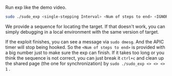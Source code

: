 Run exp like the demo video.

``` bash
sudo ./sudo_exp <single-stepping Interval> <Num of steps to end> <IGNORE> <END_FLAG>
```

We provide a sequence for locating the target. If that doesn't work, you can simply debugging in a local environment with the same version of target.

If the exploit finishes, you can see a message via `sudo dmesg`. And the APIC timer will stop being hooked. So the `<Num of steps to end>` is provided with a big number just to make sure the exp can finish. If it takes too long or you think the sequence is not correct, you can just break it `ctrl+c` and clean up the shared page (the one for synchronization) by `sudo ./sudo_exp <> <> <> 1` .